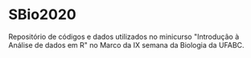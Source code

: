 # SBio2020
Repositório de códigos e dados utilizados no minicurso "Introdução à Análise de dados em R" no Marco da IX semana da Biologia da UFABC.
